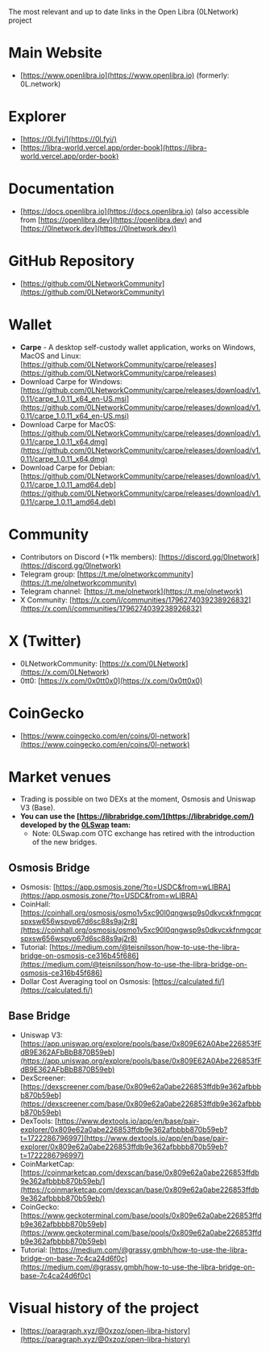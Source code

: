 The most relevant and up to date links in the Open Libra (0LNetwork) project

# Main Website

- [https://www.openlibra.io](https://www.openlibra.io) (formerly: 0L.network)

# Explorer

- [https://0l.fyi/](https://0l.fyi/)
- [https://libra-world.vercel.app/order-book](https://libra-world.vercel.app/order-book)

# Documentation

- [https://docs.openlibra.io](https://docs.openlibra.io) (also accessible from [https://openlibra.dev](https://openlibra.dev) and [https://0lnetwork.dev](https://0lnetwork.dev))

# GitHub Repository

- [https://github.com/0LNetworkCommunity](https://github.com/0LNetworkCommunity)

# Wallet

- **Carpe** - A desktop self-custody wallet application, works on Windows, MacOS and Linux: [https://github.com/0LNetworkCommunity/carpe/releases](https://github.com/0LNetworkCommunity/carpe/releases)
- Download Carpe for Windows: [https://github.com/0LNetworkCommunity/carpe/releases/download/v1.0.11/carpe_1.0.11_x64_en-US.msi](https://github.com/0LNetworkCommunity/carpe/releases/download/v1.0.11/carpe_1.0.11_x64_en-US.msi)
- Download Carpe for MacOS: [https://github.com/0LNetworkCommunity/carpe/releases/download/v1.0.11/carpe_1.0.11_x64.dmg](https://github.com/0LNetworkCommunity/carpe/releases/download/v1.0.11/carpe_1.0.11_x64.dmg)
- Download Carpe for Debian: [https://github.com/0LNetworkCommunity/carpe/releases/download/v1.0.11/carpe_1.0.11_amd64.deb](https://github.com/0LNetworkCommunity/carpe/releases/download/v1.0.11/carpe_1.0.11_amd64.deb)

# Community

- Contributors on Discord (+11k members): [https://discord.gg/0lnetwork](https://discord.gg/0lnetwork)
- Telegram group: [https://t.me/olnetworkcommunity](https://t.me/olnetworkcommunity)
- Telegram channel: [https://t.me/olnetwork](https://t.me/olnetwork)
- X Community: [https://x.com/i/communities/1796274039238926832](https://x.com/i/communities/1796274039238926832)

# X (Twitter)

- 0LNetworkCommunity: [https://x.com/0LNetwork](https://x.com/0LNetwork)
- 0tt0: [https://x.com/0x0tt0x0](https://x.com/0x0tt0x0)

# CoinGecko

- [https://www.coingecko.com/en/coins/0l-network](https://www.coingecko.com/en/coins/0l-network)

# Market venues

- Trading is possible on two DEXs at the moment, Osmosis and Uniswap V3 (Base).
- **You can use the [https://librabridge.com/](https://librabridge.com/) developed by the [0LSwap](https://0lswap.com/) team:**
  - Note: 0LSwap.com OTC exchange has retired with the introduction of the new bridges.

## Osmosis Bridge

- Osmosis: [https://app.osmosis.zone/?to=USDC&from=wLIBRA](https://app.osmosis.zone/?to=USDC&from=wLIBRA)
- CoinHall: [https://coinhall.org/osmosis/osmo1v5xc90l0qngwsp9s0dkvcxkfnmgcqrspxsw656wspvp67d6sc88s9aj2r8](https://coinhall.org/osmosis/osmo1v5xc90l0qngwsp9s0dkvcxkfnmgcqrspxsw656wspvp67d6sc88s9aj2r8)
- Tutorial: [https://medium.com/@teisnilsson/how-to-use-the-libra-bridge-on-osmosis-ce316b45f686](https://medium.com/@teisnilsson/how-to-use-the-libra-bridge-on-osmosis-ce316b45f686)
- Dollar Cost Averaging tool on Osmosis: [https://calculated.fi/](https://calculated.fi/)

## Base Bridge

- Uniswap V3: [https://app.uniswap.org/explore/pools/base/0x809E62A0Abe226853fFdB9E362AFbBbB870B59eb](https://app.uniswap.org/explore/pools/base/0x809E62A0Abe226853fFdB9E362AFbBbB870B59eb)
- DexScreener: [https://dexscreener.com/base/0x809e62a0abe226853ffdb9e362afbbbb870b59eb](https://dexscreener.com/base/0x809e62a0abe226853ffdb9e362afbbbb870b59eb)
- DexTools: [https://www.dextools.io/app/en/base/pair-explorer/0x809e62a0abe226853ffdb9e362afbbbb870b59eb?t=1722286796997](https://www.dextools.io/app/en/base/pair-explorer/0x809e62a0abe226853ffdb9e362afbbbb870b59eb?t=1722286796997)
- CoinMarketCap: [https://coinmarketcap.com/dexscan/base/0x809e62a0abe226853ffdb9e362afbbbb870b59eb/](https://coinmarketcap.com/dexscan/base/0x809e62a0abe226853ffdb9e362afbbbb870b59eb/)
- CoinGecko: [https://www.geckoterminal.com/base/pools/0x809e62a0abe226853ffdb9e362afbbbb870b59eb](https://www.geckoterminal.com/base/pools/0x809e62a0abe226853ffdb9e362afbbbb870b59eb)
- Tutorial: [https://medium.com/@grassy.gmbh/how-to-use-the-libra-bridge-on-base-7c4ca24d6f0c](https://medium.com/@grassy.gmbh/how-to-use-the-libra-bridge-on-base-7c4ca24d6f0c)

# Visual history of the project

- [https://paragraph.xyz/@0xzoz/open-libra-history](https://paragraph.xyz/@0xzoz/open-libra-history)
